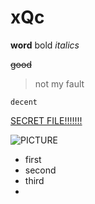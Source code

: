 # xQc

**word** bold *italics*

~~good~~
>not my fault
```
decent
```

[SECRET FILE!!!!!!!](https://www.youtube.com/watch?v=dQw4w9WgXcQ)

![PICTURE](https://myoctocat.com/assets/images/base-octocat.svg)

- first
- second
- third
- 

